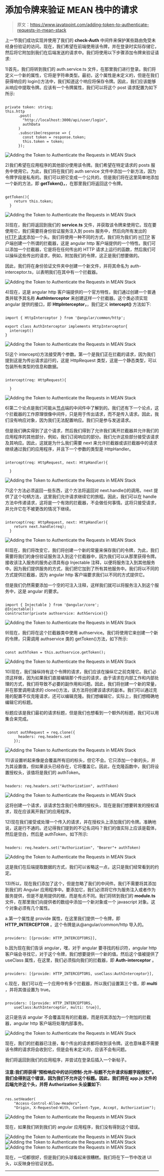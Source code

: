 # 添加令牌来验证 MEAN 栈中的请求

> 原文：<https://www.javatpoint.com/adding-token-to-authenticate-requests-in-mean-stack>

上一节我们成功实现并使用了我们的 **check-Auth** 中间件来保护某些路由免受未经身份验证的访问。现在，我们希望在前端使用该令牌，并在登录时实际存储它，然后将它附加到我们在后端发送的请求中。我们将使用以下步骤添加令牌来验证请求:

1)首先，我们将转到我们的 auth.service.ts 文件，在那里我们进行登录。我们将定义一个新的属性，它将是字符串类型。最初，这个属性是未定义的，但是在我们获得响应的 login()方法中，我们知道这个响应将保存令牌。因此，我们应该能够从响应中提取令牌。应该有一个令牌属性，我们可以将这个 post 请求配置为如下所示:

```

private token: string;
this.http
      .post(
        "http://localhost:3000/api/user/login",
        authData
      )
      .subscribe(response => {
        const token = response.token;
        this.token = token;
      });

```

![Adding the Token to Authenticate the Requests in MEAN Stack](img/6aee05e0652b4372eb22c221e61803b9.png)

2)我们希望在应用程序的其他部分使用该令牌。我们希望在特定请求的 posts 服务中使用它。为此，我们将在我们的 auth service 文件中添加一个新方法，因为令牌字段是私有的。我们可以把它变成一个公共的，但是我们将在这里简单地添加一个新的方法，即 **getToken()，**，在那里我们将返回这个令牌。

```

getToken(){
    return this.token;
  }

```

![Adding the Token to Authenticate the Requests in MEAN Stack](img/f6ef2b347291b91f1f294dae711aac03.png)

3)现在，我们将返回到我们的 **service.ts** 文件，并获取该令牌来使用它。现在要使用它，我们需要将身份验证服务注入到 posts 服务中，然后向所有发出的 [HTTP 请求](https://www.javatpoint.com/http-request)添加一个头。我们将使用一种不同的方式，我们将为我们的 [HTTP](https://www.javatpoint.com/http) 客户端创建一个所谓的拦截器，这是 angular http 客户端提供的一个特性。我们可以添加一个拦截器，它是将在任何传出的 HTTP 请求上运行的函数，然后我们可以操纵这些传出的请求，例如，附加我们的令牌，这正是我们想要做的。

因此，我们将在身份验证文件夹中创建一个新文件，并将其命名为 auth-interceptor.ts，以表明我们在其中有一个拦截器。

![Adding the Token to Authenticate the Requests in MEAN Stack](img/0a84693fe2f2d1fbe6b4c5d6b7686d35.png)

4)现在，这是 angular http 客户端提供的一个官方特性，我们通过创建一个普通类并赋予其名称 **AuthInterceptor** 来创建这样一个拦截器。这个类必须实现 angular 提供的接口，即 **HttpInterceptor，**，我们定义 **intercept()** 方法如下:

```

import { HttpInterceptor } from '@angular/common/http';

export class AuthInterceptor implements HttpInterceptor{
  intercept()
}

```

![Adding the Token to Authenticate the Requests in MEAN Stack](img/70d7f40baa4f7c8b87c2f470d1690e2d.png)

5)这个 intercept()方法接受两个参数。第一个是我们正在拦截的请求，因为我们提到这是为传出请求运行的，这是 HttpRequest 类型，这是一个静态类型，可以包装所有类型的信息和数据。

```

intercept(req: HttpRequest){

  } 
```

![Adding the Token to Authenticate the Requests in MEAN Stack](img/bfbed0f71dccef0f9ab2f4381f1ac53f.png)

6)第二个论点是我们可能从[节点](https://www.javatpoint.com/nodejs-tutorial)端的中间件中了解到的。我们还有下一个论点，这个拦截器的工作原理很像中间件，只是用于传出请求，而不是传入请求。因此，我们没有响应对象，因为我们无法配置响应。我们只是参与发送请求。

但是我们确实得到了这个请求，然后我们得到了允许我们离开拦截器并允许我们的应用程序的其他部分，例如，我们订阅响应的部分。我们允许这些部分接受该请求及其响应。因此，这就是为什么我们需要 next 来允许拦截器或该拦截器中的请求继续通过我们的应用程序，并且下一个参数的类型是 HttpHandler。

```

intercept(req: HttpRequest, next: HttpHandler){

  } 
```

![Adding the Token to Authenticate the Requests in MEAN Stack](img/46aba304f66de4c94f933a7836a29b39.png)

7)这个方法必须返回一些东西，这个方法将返回对 next.handle()的调用。next 提供了这个句柄方法，这里我们允许请求继续它的旅程。因此，我们可以在 handle 方法中传递请求，这将是一个有效的拦截器，不会做任何事情。这将只接受请求，并允许它在不被更改的情况下继续。

```

intercept(req: HttpRequest, next: HttpHandler){
    return next.handle(req);
  } 
```

![Adding the Token to Authenticate the Requests in MEAN Stack](img/74298c8cc81a54d82276736e8d6a8d11.png)

8)现在，我们将改变它，我们将创建一个新的常量来保存我们的令牌，为此，我们需要将我们的身份验证服务注入到这个拦截器中，因为我们可以从那里获得令牌。接收该注入服务的服务必须具有@ Injectable 注释，以便将服务注入到其他服务中。因为我们提供服务的方式，我们把它加到了所有其他服务中。我们将以不同的方式提供拦截器，因为 angular http 客户端要求我们以不同的方式提供它。

但是我们仍然需要添加一个空的可注入注释，这样我们就可以将服务注入到这个服务中，这是 angular 的要求。

```

import { Injectable } from '@angular/core';
@Injectable()
constructor(private authservice: AuthService){}

```

![Adding the Token to Authenticate the Requests in MEAN Stack](img/208f0c232cf2f96c072a8a295cd38e35.png)

9)现在，我们将在这个拦截器类中使用 authservice。我们将使用它来创建一个新的令牌，只需调用 authservice 类的 getToken()方法，如下所示:

```

const authToken = this.authservice.getToken();

```

![Adding the Token to Authenticate the Requests in MEAN Stack](img/6fd0f590ba9bccef592b989fd62e99d0.png)

10)现在，我们操纵持有这个令牌的请求，我们应该在操纵它之前克隆它。我们必须这样做，因为如果我们直接编辑那个传出的请求，由于请求在内部工作和内部处理的方式，我们将导致不必要的副作用和问题。因此，我们将创建一个新的常量，并在那里调用请求的 clone()方法，该方法将创建该请求的副本。我们可以通过克隆的配置不仅克隆请求，还可以编辑克隆。我们想编辑它，实际上，我们想精确地编辑它的标题。

标题应该是我们最初的请求标题，但是我们也想看到一个额外的标题，我们可以用集合来完成。

```

 const authRequest = req.clone({
      headers: req.headers.set
    });

```

![Adding the Token to Authenticate the Requests in MEAN Stack](img/5265883019dbefe9d692c70d8f20b2ad.png)

11)该设置听起来像是会覆盖所有旧的标头，但它不会。它只添加一个新的头，并为其设置值，但如果该头已经存在，它将覆盖它。因此，在克隆函数中，我们将设置授权头，该值将是我们的 authToken。

```

headers: req.headers.set("Authorization", authToken)

```

![Adding the Token to Authenticate the Requests in MEAN Stack](img/09bdf121e687bdb42ac033b3e0088947.png)

这将创建一个请求，该请求包含我们令牌的授权头，现在是我们想要转发的授权请求，现在应该离开我们的应用程序。

12)现在我们接受或处理一个传入的请求，并在授权头上添加我们的令牌。准确地说，这是行不通的。还记得我们提到的不记名词吗？我们的值实际上应该是载体，然后是空白，然后是 authToken，如下所示:

```

headers: req.headers.set("Authorization", "Bearer"+ authToken)

```

![Adding the Token to Authenticate the Requests in MEAN Stack](img/c699dfa772ce27a3f1fb610bcd1317ff.png)

这是我们在后端提取数据的方式，我们可以省略这一点，这只是我们经常看到的约定。

13)所以，现在我们添加了这个，但是忽略了我们的中间件。我们不需要将其添加到我们的 Angular 应用程序中。要添加它，我们必须将它作为服务注入或者作为服务提供，但是不是用提供的根，而是有点不同。我们将转到我们的 **module.ts** 文件，在那里我们向提供者的数组中添加一个新对象或一个 javascript 对象。这个对象必须有几个属性。

a.第一个属性是 provide 属性，在这里我们提供一个令牌，即 **HTTP_INTERCEPTOR** 。这个令牌是从@angular/common/http 导入的。

```

providers: [{provide: HTTP_INTERCEPTORS}],

```

b.因为现在我们告诉 angular，嘿，对于 angular 要寻找的标识符，angular http 客户端会寻找它，对于这个令牌，我们想要提供一个新的值。然后这个值被提供了 useClass 属性，在这里，我们必须指向我们的拦截器，即 **Auth-interceptor** 。

```

providers: [{provide: HTTP_INTERCEPTORS, useClass:AuthInterceptor}],

```

c.现在，我们可以在一个应用中有多个拦截器，所以我们设置第三个值，即 **multi** ，并将其值设置为 true。

```

providers: [{provide: HTTP_INTERCEPTORS, 
    useClass:AuthInterceptor, multi: true}],

```

这只是告诉 angular 不会覆盖现有的拦截器，而是将其添加为一个附加的拦截器，angular http 客户端将处理内部事务。

![Adding the Token to Authenticate the Requests in MEAN Stack](img/516ff4007c05cc2fc87a25fbea4b8bce.png)

现在，我们的拦截器已注册，每个传出的请求都将收到该令牌。这也意味着不需要该令牌的请求将会收到它，但是会有未定义的，应该不会有问题。

我们将返回到我们的应用程序，并尝试在登录后插入一个新帖子。

#### 注意:我们将获得“预检响应中的访问控制-允许-标题不允许请求标题字段授权”。我们会得到这个错误，因为我们不允许这个标题。因此，我们将在 app.js 文件的后端允许这个头，并将 Authorization 头设置如下:

```

res.setHeader(
    "Access-Control-Allow-Headers",
    "Origin, X-Requested-With, Content-Type, Accept, Authorization");

```

![Adding the Token to Authenticate the Requests in MEAN Stack](img/efbe68b4c3d04608fe9c93307ce3282c.png)

现在，如果我们转到我们的 angular 应用程序，我们没有得到这个错误。

![Adding the Token to Authenticate the Requests in MEAN Stack](img/72645c5e264da51cd919bfe31c8a2b3f.png)
![Adding the Token to Authenticate the Requests in MEAN Stack](img/22ab09a6c61dcfc42b1fab2fc835d798.png)
![Adding the Token to Authenticate the Requests in MEAN Stack](img/021323ab687c7bf4a558477255e3847e.png)

现在，一切都很好，但是我们的头球看起来很糟糕。我们将在下一节中改进 UI 头，以反映身份验证状态。

* * *